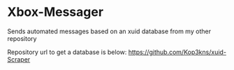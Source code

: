 # Xbox-Messager
Sends automated messages based on an xuid database from my other repository

Repository url to get a database is below:
https://github.com/Kop3kns/xuid-Scraper
